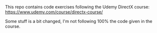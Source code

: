 This repo contains code exercises following the Udemy DirectX course:
https://www.udemy.com/course/directx-course/

Some stuff is a bit changed, I'm not following 100% the code given in the course.
